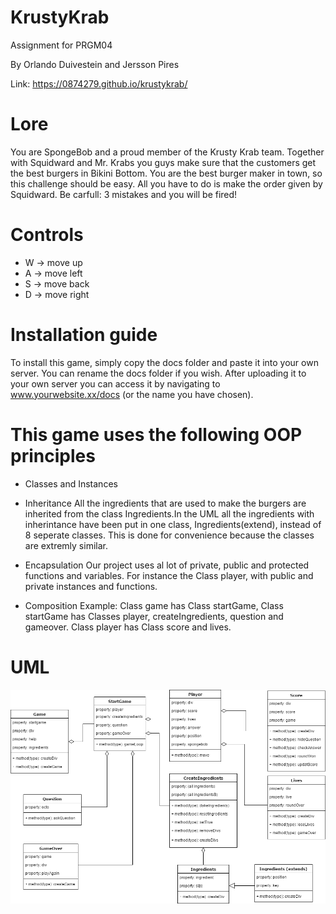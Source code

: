 # KrustyKrab
Assignment for PRGM04

By Orlando Duivestein and Jersson Pires

Link: https://0874279.github.io/krustykrab/

# Lore

You are SpongeBob and a proud member of the Krusty Krab team. Together with Squidward and Mr. Krabs you guys make sure that the customers get the best burgers in Bikini Bottom. You are the best burger maker in town, so this challenge should be easy. All you have to do is make the order given by Squidward. Be carfull: 3 mistakes and you will be fired!

# Controls
-   W -> move up
-   A -> move left
-   S -> move back
-   D -> move right

# Installation guide

To install this game, simply copy the docs folder and paste it into your own server. You can rename the docs folder if you wish. After uploading it to your own server you can access it by navigating to www.yourwebsite.xx/docs (or the name you have chosen).

# This game uses the following OOP principles

* Classes and Instances

* Inheritance
All the ingredients that are used to make the burgers are inherited from the class Ingredients.In the UML all the ingredients with inherintance have been put in one class, Ingredients(extend), instead of 8 seperate classes. This is done for convenience because the classes are extremly similar.

* Encapsulation
Our project uses al lot of private, public and protected functions and variables. For instance the Class player, with public and private instances and functions.

* Composition
Example: Class game has Class startGame, Class startGame has Classes player, createIngredients, question and gameover. Class player has Class score and lives.

# UML

![alt text](https://github.com/0874279/krustykrab/blob/master/UML_KK.png)
